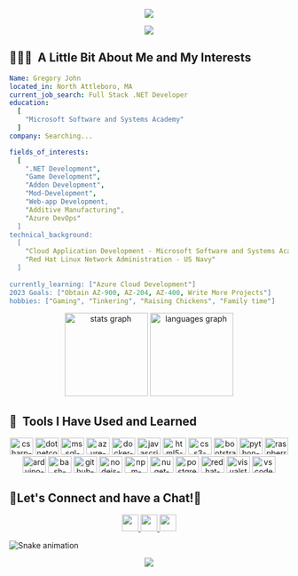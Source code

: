 <p align = "center">
  <img src = "https://capsule-render.vercel.app/api?type=waving&color=gradient&height=200&section=header&text=Welcome%20to%20my%20GitHub%20Page!&fontSize=55&animation=twinkling"/>
</p>
<div align = "center">
<img src="https://media.giphy.com/media/RbDKaczqWovIugyJmW/giphy.gif"/>
</div>
<h2> 👨🏻‍💻 &nbsp;A Little Bit About Me and My Interests</h2>

```yaml
Name: Gregory John
located_in: North Attleboro, MA
current_job_search: Full Stack .NET Developer
education:
  [
    "Microsoft Software and Systems Academy"
  ]
company: Searching...

fields_of_interests:
  [
    ".NET Development",
    "Game Development",
    "Addon Development",
    "Mod-Development",
    "Web-app Development,
    "Additive Manufacturing",
    "Azure DevOps"
  ]
technical_background:
  [
    "Cloud Application Development - Microsoft Software and Systems Academy",
    "Red Hat Linux Network Administration - US Navy"
  ]
  
currently_learning: ["Azure Cloud Development"]
2023 Goals: ["Obtain AZ-900, AZ-204, AZ-400, Write More Projects"]
hobbies: ["Gaming", "Tinkering", "Raising Chickens", "Family time"]
```

<div align="center">
  <img src="https://github-readme-stats.vercel.app/api?hide_title=false&hide_rank=false&show_icons=true&include_all_commits=true&count_private=true&disable_animations=false&theme=discord_old_blurple&locale=en&hide_border=true&username=GregLJ" height="150" alt="stats graph"  />
  <img src="https://github-readme-stats.vercel.app/api/top-langs?locale=en&hide_title=false&layout=compact&card_width=320&langs_count=5&theme=discord_old_blurple&hide_border=false&username=GregLJ" height="150" alt="languages graph"  />
</div>

<h2> 🚀 &nbsp;Tools I Have Used and Learned</h2>
<div align="center">
  <img src="https://cdn.jsdelivr.net/gh/devicons/devicon/icons/csharp/csharp-original.svg" height="30" width="42" alt="csharp-logo"/>
  <img src="https://cdn.jsdelivr.net/gh/devicons/devicon/icons/dotnetcore/dotnetcore-original.svg" height="30" width="42" alt="dotnetcore-logo"/>
  <img src="https://cdn.jsdelivr.net/gh/devicons/devicon/icons/microsoftsqlserver/microsoftsqlserver-plain.svg" height="30" width="42" alt="mssql-logo"/>
  <img src="https://cdn.jsdelivr.net/gh/devicons/devicon/icons/azure/azure-original.svg" height="30" width="42" alt="azure-logo"/>
  <img src="https://cdn.jsdelivr.net/gh/devicons/devicon/icons/docker/docker-original.svg" height="30" width="42" alt="docker-logo"/>
  <img src="https://cdn.jsdelivr.net/gh/devicons/devicon/icons/javascript/javascript-original.svg" height="30" width="42" alt="javascript logo"/>
  <img src="https://cdn.jsdelivr.net/gh/devicons/devicon/icons/html5/html5-original.svg" height="30" width="42" alt="html5-logo"/>
  <img src="https://cdn.jsdelivr.net/gh/devicons/devicon/icons/css3/css3-original.svg" height="30" width="42" alt="css3-logo"/>
  <img src="https://cdn.jsdelivr.net/gh/devicons/devicon/icons/bootstrap/bootstrap-original.svg" height="30" width="42" alt="bootstrap-logo"/>
  <img src="https://cdn.jsdelivr.net/gh/devicons/devicon/icons/python/python-original.svg" height="30" width="42" alt="python-logo"/>
  <img src="https://cdn.jsdelivr.net/gh/devicons/devicon/icons/raspberrypi/raspberrypi-original.svg" height="30" width="42" alt="raspberrypi-logo"/>
  <img src="https://cdn.jsdelivr.net/gh/devicons/devicon/icons/arduino/arduino-original.svg" height="30" width="42" alt="arduino-logo"/>
  <img src="https://cdn.jsdelivr.net/gh/devicons/devicon/icons/bash/bash-original.svg" height="30" width="42" alt="bash-logo"/>
  <img src="https://cdn.jsdelivr.net/gh/devicons/devicon/icons/github/github-original.svg" height="30" width="42" alt="github-logo"/>
  <img src="https://cdn.jsdelivr.net/gh/devicons/devicon/icons/nodejs/nodejs-original.svg" height="30" width="42" alt="nodejs-logo"/>
  <img src="https://cdn.jsdelivr.net/gh/devicons/devicon/icons/npm/npm-original-wordmark.svg" height="30" width="42" alt="npm-logo"/>
  <img src="https://cdn.jsdelivr.net/gh/devicons/devicon/icons/nuget/nuget-original.svg" height="30" width="42" alt="nuget-logo"/>
  <img src="https://cdn.jsdelivr.net/gh/devicons/devicon/icons/postgresql/postgresql-original.svg" height="30" width="42" alt="postgresql-logo"/>
  <img src="https://cdn.jsdelivr.net/gh/devicons/devicon/icons/redhat/redhat-original-wordmark.svg" height="30" width="42" alt="redhat-logo"/>
  <img src="https://cdn.jsdelivr.net/gh/devicons/devicon/icons/visualstudio/visualstudio-plain.svg" height="30" width="42" alt="visualstudio-logo"/>
  <img src="https://cdn.jsdelivr.net/gh/devicons/devicon/icons/vscode/vscode-original.svg" height="30" width="42" alt="vscode-logo"/>
</div>

<h2 align="left">💬Let's Connect and have a Chat!💬</h2>

<div align = "center">
  <a href="https://www.linkedin.com/in/gregory-l-john" target="_blank"><img src="https://user-images.githubusercontent.com/46517096/166973395-19676cd8-f8ec-4abf-83ff-da8243505b82.png" height = "30"/>
  </a>
  <a href="https://www.twitter.com/gregljohn" target="_blank"><img src="https://user-images.githubusercontent.com/46517096/166974271-91dfa250-d70b-4cb9-8707-f1bda1b708c3.png" height = "30"/>
  </a> 
  <a href = "mailto: gregory.l.john@outlook.com"><img src="https://user-images.githubusercontent.com/105023491/218645303-9ee36775-64aa-4a8c-840f-ecd323df33f4.png" height = "30"/>
  </a>
</div>

![Snake animation](https://github.com/GregLJ/GregLJ/blob/output/github-contribution-grid-snake.svg)

 <div align="center">
  <img src="https://capsule-render.vercel.app/api?type=waving&color=gradient&height=100&section=footer"/>
</div>

